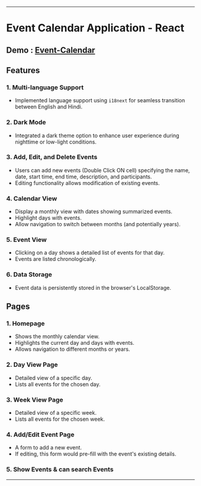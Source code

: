 
---

# Event Calendar Application - React 
## Demo : [Event-Calendar](https://charming-belekoy-3300b5.netlify.app/)

## Features

### 1. Multi-language Support
   * Implemented language support using `i18next` for seamless transition between English and Hindi.

### 2. Dark Mode
   * Integrated a dark theme option to enhance user experience during nighttime or low-light conditions.

### 3. Add, Edit, and Delete Events
   * Users can add new events (Double Click ON cell) specifying the name, date, start time, end time, description, and participants.
   * Editing functionality allows modification of existing events.

### 4. Calendar View
   * Display a monthly view with dates showing summarized events.
   * Highlight days with events.
   * Allow navigation to switch between months (and potentially years).

### 5. Event View
   * Clicking on a day shows a detailed list of events for that day.
   * Events are listed chronologically.

### 6. Data Storage
   * Event data is persistently stored in the browser's LocalStorage.

## Pages

### 1. Homepage
   * Shows the monthly calendar view.
   * Highlights the current day and days with events.
   * Allows navigation to different months or years.

### 2. Day View Page
   * Detailed view of a specific day.
   * Lists all events for the chosen day.

### 3. Week View Page
   * Detailed view of a specific week.
   * Lists all events for the chosen week.

### 4. Add/Edit Event Page
   * A form to add a new event.
   * If editing, this form would pre-fill with the event's existing details.

### 5. Show Events  & can search Events 

---

